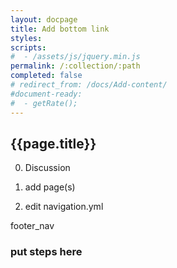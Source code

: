 ```yaml
---
layout: docpage
title: Add bottom link
styles:
scripts:
#  - /assets/js/jquery.min.js
permalink: /:collection/:path
completed: false
# redirect_from: /docs/Add-content/
#document-ready:
#  - getRate();
---
```


## {{page.title}}



0. Discussion

1. add page(s)

2. edit navigation.yml

footer_nav

### put steps here
